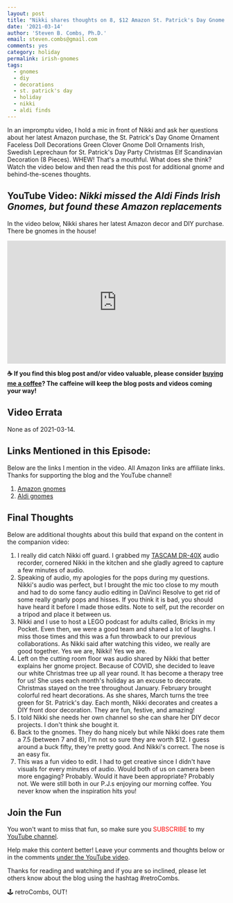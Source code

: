 ```yaml
---
layout: post
title: "Nikki shares thoughts on 8, $12 Amazon St. Patrick's Day Gnome Ornament Faceless Doll Decorations"
date: '2021-03-14'
author: 'Steven B. Combs, Ph.D.'
email: steven.combs@gmail.com
comments: yes
category: holiday
permalink: irish-gnomes
tags:
  - gnomes
  - diy
  - decorations
  - st. patrick's day
  - holiday
  - nikki
  - aldi finds
---
```


In an impromptu video, I hold a mic in front of Nikki and ask her questions about her latest Amazon purchase, the St. Patrick's Day Gnome Ornament Faceless Doll Decorations Green Clover Gnome Doll Ornaments Irish, Swedish Leprechaun for St. Patrick's Day Party Christmas Elf Scandinavian Decoration (8 Pieces). WHEW! That's a mouthful. What does she think? Watch the video below and then read the this post for additional gnome and behind-the-scenes thoughts.

## YouTube Video: _Nikki missed the Aldi Finds Irish Gnomes, but found these Amazon replacements_

In the video below, Nikki shares her latest Amazon decor and DIY purchase. There be gnomes in the house!

<div style="position:relative;padding-top:56.25%;"><p><iframe src="https://www.youtube.com/embed/9AW0MPkZR9o" frameborder="0" allowfullscreen="true" mozallowfullscreen="true" webkitallowfullscreen="true" style="position:absolute;top:0;left:0;width:100%;height:100%;"></iframe></p></div>

**☕ If you find this blog post and/or video valuable, please consider [buying me a coffee](https://www.buymeacoffee.com/retroCombs)? The caffeine will keep the blog posts and videos coming your way!**

## Video Errata

None as of 2021-03-14.

## Links Mentioned in this Episode:

Below are the links I mention in the video. All Amazon links are affiliate links. Thanks for supporting the blog and the YouTube channel!

1. [Amazon gnomes](https://amzn.to/2No984o)
2. [Aldi gnomes](https://www.aldi.us/en/weekly-specials/this-weeks-aldi-finds/this-weeks-aldi-finds-detail/ps/p/huntington-home-spring-gnome/)

## Final Thoughts

Below are additional thoughts about this build that expand on the content in the companion video:

1. I really did catch Nikki off guard. I grabbed my [TASCAM DR-40X](https://amzn.to/3tiDxAf) audio recorder, cornered Nikki in the kitchen and she gladly agreed to capture a few minutes of audio.
2. Speaking of audio, my apologies for the pops during my questions. Nikki's audio was perfect, but I brought the mic too close to my mouth and had to do some fancy audio editing in DaVinci Resolve to get rid of some really gnarly pops and hisses. If you think it is bad, you should have heard it before I made those edits. Note to self, put the recorder on a tripod and place it between us.
3. Nikki and I use to host a LEGO podcast for adults called, Bricks in my Pocket. Even then, we were a good team and shared a lot of laughs. I miss those times and this was a fun throwback to our previous collaborations. As Nikki said after watching this video, we really are good together. Yes we are, Nikki! Yes we are.
4. Left on the cutting room floor was audio shared by Nikki that better explains her gnome project. Because of COVID, she decided to leave our white Christmas tree up all year round. It has become a therapy tree for us! She uses each month's holiday as an excuse to decorate. Christmas stayed on the tree throughout January. February brought colorful red heart decorations. As she shares, March turns the tree green for St. Patrick's day. Each month, Nikki decorates and creates a DIY front door decoration. They are fun, festive, and amazing!
5. I told Nikki she needs her own channel so she can share her DIY decor projects. I don't think she bought it.
6. Back to the gnomes. They do hang nicely but while Nikki does rate them a 7.5 (between 7 and 8), I'm not so sure they are worth $12. I guess around a buck fifty, they're pretty good. And Nikki's correct. The nose is an easy fix.
7. This was a fun video to edit. I had to get creative since I didn't have visuals for every minutes of audio. Would both of us on camera been more engaging? Probably. Would it have been appropriate? Probably not. We were still both in our P.J.s enjoying our morning coffee. You never know when the inspiration hits you!

## Join the Fun

You won't want to miss that fun, so make sure you <font color="red">SUBSCRIBE</font> to my [YouTube channel](https://www.youtube.com/stevencombs).

Help make this content better! Leave your comments and thoughts below or in the comments [under the YouTube video](https://www.youtube.com/watch?v=9AW0MPkZR9o).

Thanks for reading and watching and if you are so inclined, please let others know about the blog using the hashtag #retroCombs.

🕹️ retroCombs, OUT!
<!--stackedit_data:
eyJoaXN0b3J5IjpbLTEyMDEzMDQ1MjUsMTU3MzIzMzMxOF19
-->
